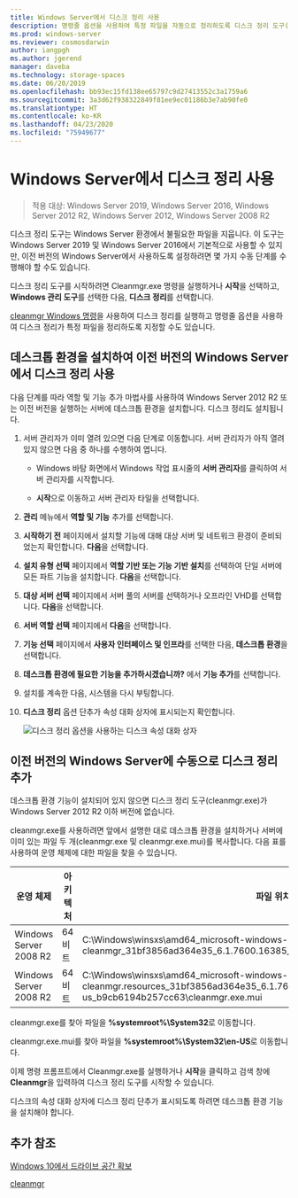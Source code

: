 ```yaml
---
title: Windows Server에서 디스크 정리 사용
description: 명령줄 옵션을 사용하여 특정 파일을 자동으로 정리하도록 디스크 정리 도구(Cleanmgr.exe)를 구성하는 방법에 대해 알아봅니다.
ms.prod: windows-server
ms.reviewer: cosmosdarwin
author: iangpgh
ms.author: jgerend
manager: daveba
ms.technology: storage-spaces
ms.date: 06/20/2019
ms.openlocfilehash: bb93ec15fd138ee65797c9d27413552c3a1759a6
ms.sourcegitcommit: 3a3d62f938322849f81ee9ec01186b3e7ab90fe0
ms.translationtype: HT
ms.contentlocale: ko-KR
ms.lasthandoff: 04/23/2020
ms.locfileid: "75949677"
---
```

# <a name="using-disk-cleanup-on-windows-server"></a>Windows Server에서 디스크 정리 사용

> 적용 대상: Windows Server 2019, Windows Server 2016, Windows Server 2012 R2, Windows Server 2012, Windows Server 2008 R2

디스크 정리 도구는 Windows Server 환경에서 불필요한 파일을 지웁니다. 이 도구는 Windows Server 2019 및 Windows Server 2016에서 기본적으로 사용할 수 있지만, 이전 버전의 Windows Server에서 사용하도록 설정하려면 몇 가지 수동 단계를 수행해야 할 수도 있습니다.

디스크 정리 도구를 시작하려면 Cleanmgr.exe 명령을 실행하거나 **시작**을 선택하고, **Windows 관리 도구**를 선택한 다음, **디스크 정리**를 선택합니다.

[cleanmgr Windows 명령](../../administration/windows-commands/cleanmgr.md)을 사용하여 디스크 정리를 실행하고 명령줄 옵션을 사용하여 디스크 정리가 특정 파일을 정리하도록 지정할 수도 있습니다.

## <a name="enable-disk-cleanup-on-an-earlier-version-of-windows-server-by-installing-the-desktop-experience"></a>데스크톱 환경을 설치하여 이전 버전의 Windows Server에서 디스크 정리 사용

다음 단계를 따라 역할 및 기능 추가 마법사를 사용하여 Windows Server 2012 R2 또는 이전 버전을 실행하는 서버에 데스크톱 환경을 설치합니다. 디스크 정리도 설치됩니다.

1. 서버 관리자가 이미 열려 있으면 다음 단계로 이동합니다. 서버 관리자가 아직 열려 있지 않으면 다음 중 하나를 수행하여 엽니다.

   - Windows 바탕 화면에서 Windows 작업 표시줄의 **서버 관리자**를 클릭하여 서버 관리자를 시작합니다.

   - **시작**으로 이동하고 서버 관리자 타일을 선택합니다.

1. **관리** 메뉴에서 **역할 및 기능** 추가를 선택합니다.

1. **시작하기 전** 페이지에서 설치할 기능에 대해 대상 서버 및 네트워크 환경이 준비되었는지 확인합니다. **다음**을 선택합니다.

1. **설치 유형 선택** 페이지에서 **역할 기반 또는 기능 기반 설치**를 선택하여 단일 서버에 모든 파트 기능을 설치합니다. **다음**을 선택합니다.

1. **대상 서버 선택** 페이지에서 서버 풀의 서버를 선택하거나 오프라인 VHD를 선택합니다. **다음**을 선택합니다.

1. **서버 역할 선택** 페이지에서 **다음**을 선택합니다.

1. **기능 선택** 페이지에서 **사용자 인터페이스 및 인프라**를 선택한 다음, **데스크톱 환경**을 선택합니다.

1. **데스크톱 환경에 필요한 기능을 추가하시겠습니까?** 에서 **기능 추가**를 선택합니다.

1. 설치를 계속한 다음, 시스템을 다시 부팅합니다.

1. **디스크 정리** 옵션 단추가 속성 대화 상자에 표시되는지 확인합니다.

   ![디스크 정리 옵션을 사용하는 디스크 속성 대화 상자](media/diskpropswcleanup.png)

## <a name="manually-add-disk-cleanup-to-an-earlier-version-of-windows-server"></a>이전 버전의 Windows Server에 수동으로 디스크 정리 추가

데스크톱 환경 기능이 설치되어 있지 않으면 디스크 정리 도구(cleanmgr.exe)가 Windows Server 2012 R2 이하 버전에 없습니다.

cleanmgr.exe를 사용하려면 앞에서 설명한 대로 데스크톱 환경을 설치하거나 서버에 이미 있는 파일 두 개(cleanmgr.exe 및 cleanmgr.exe.mui)를 복사합니다. 다음 표를 사용하여 운영 체제에 대한 파일을 찾을 수 있습니다.

| 운영 체제  | 아키텍처  | 파일 위치  |
| ----------------- | -------------- | --------------- |
| Windows Server 2008 R2 | 64비트 | C:\Windows\winsxs\amd64_microsoft-windows-cleanmgr_31bf3856ad364e35_6.1.7600.16385_none_c9392808773cd7da\cleanmgr.exe 
| Windows Server 2008 R2 | 64비트 | C:\Windows\winsxs\amd64_microsoft-windows-cleanmgr.resources_31bf3856ad364e35_6.1.7600.16385_en-us_b9cb6194b257cc63\cleanmgr.exe.mui |

cleanmgr.exe를 찾아 파일을 **%systemroot%\System32**로 이동합니다.

cleanmgr.exe.mui를 찾아 파일을 **%systemroot%\System32\en-US**로 이동합니다.

이제 명령 프롬프트에서 Cleanmgr.exe를 실행하거나 **시작**을 클릭하고 검색 창에 **Cleanmgr**을 입력하여 디스크 정리 도구를 시작할 수 있습니다.

디스크의 속성 대화 상자에 디스크 정리 단추가 표시되도록 하려면 데스크톱 환경 기능을 설치해야 합니다.

## <a name="additional-references"></a>추가 참조

[Windows 10에서 드라이브 공간 확보](https://support.microsoft.com/help/12425/windows-10-free-up-drive-space)

[cleanmgr](../../administration/windows-commands/cleanmgr.md)
